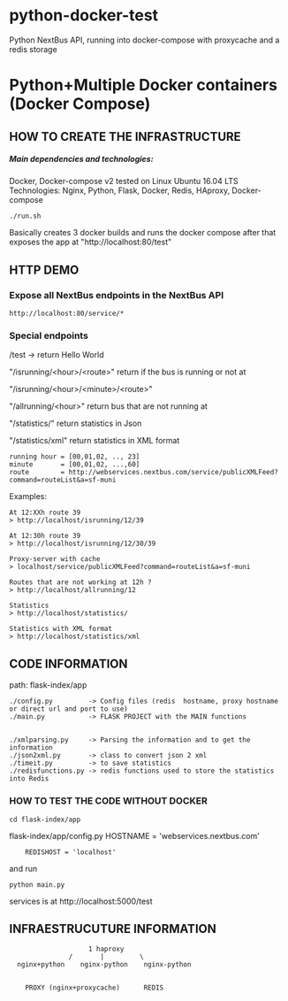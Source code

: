 # python-docker-test
Python NextBus API, running into docker-compose with proxycache and a redis storage

# Python+Multiple Docker containers (Docker Compose)


## HOW TO CREATE THE INFRASTRUCTURE

##### Main dependencies and technologies:
 Docker, Docker-compose v2
 tested on Linux Ubuntu 16.04 LTS
 Technologies: Nginx, Python, Flask, Docker, Redis, HAproxy, Docker-compose

	./run.sh 

Basically creates 3 docker builds and runs the docker compose after that exposes the app at "http://localhost:80/test"


## HTTP DEMO

### Expose all NextBus endpoints in the NextBus API

	http://localhost:80/service/* 

### Special endpoints
 /test -> return Hello World


 "/isrunning/\<hour\>/\<route\>"   return if the bus <route> is running or not at <runninghour>

 "/isrunning/\<hour\>/\<minute\>/\<route\>"

 "/allrunning/\<hour\>"            return bus that are not running at <runninghour>

 "/statistics/"                       return statistics in Json
 
 "/statistics/xml"                    return statistics in XML format



	running hour = [00,01,02, .., 23]
	minute       = [00,01,02, ...,60]
	route        = http://webservices.nextbus.com/service/publicXMLFeed?command=routeList&a=sf-muni


Examples:

	At 12:XXh route 39
	> http://localhost/isrunning/12/39  

	At 12:30h route 39
	> http://localhost/isrunning/12/30/39  

	Proxy-server with cache
	> localhost/service/publicXMLFeed?command=routeList&a=sf-muni

	Routes that are not working at 12h ?
	> http://localhost/allrunning/12

	Statistics
	> http://localhost/statistics/

	Statistics with XML format
	> http://localhost/statistics/xml

## CODE INFORMATION

path: flask-index/app

	./config.py         -> Config files (redis  hostname, proxy hostname or direct url and port to use)
	./main.py           -> FLASK PROJECT with the MAIN functions


	./xmlparsing.py     -> Parsing the information and to get the information 
	./json2xml.py       -> class to convert json 2 xml
	./timeit.py         -> to save statistics
	./redisfunctions.py -> redis functions used to store the statistics into Redis

### HOW TO TEST THE CODE WITHOUT DOCKER

	cd flask-index/app

flask-index/app/config.py 
		HOSTNAME  = 'webservices.nextbus.com'

		REDISHOST = 'localhost'

and run 

	python main.py 

services is at
	http://localhost:5000/test

## INFRAESTRUCUTURE INFORMATION

                        1 haproxy
                   /       |         \
      nginx+python    nginx-python    nginx-python
                                        
                              
        PROXY (nginx+proxycache)      REDIS

